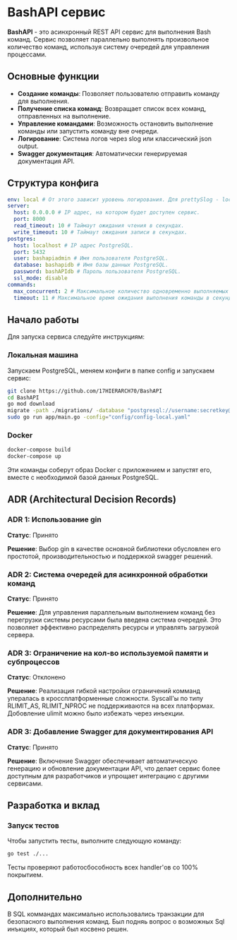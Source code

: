 # BashAPI сервис

**BashAPI** - это асинхронный REST API сервис для выполнения Bash команд. Сервис позволяет параллельно выполнять произвольное количество команд, используя систему очередей для управления процессами.

## Основные функции

- **Создание команды**: Позволяет пользователю отправить команду для выполнения.
- **Получение списка команд**: Возвращает список всех команд, отправленных на выполнение.
- **Управление командами**: Возможность остановить выполнение команды или запустить команду вне очереди.
- **Логирование**: Система логов через slog или классический json output.
- **Swagger документация**: Автоматически генерируемая документация API.

## Структура конфига
```yaml
env: local # От этого зависит уровень логирования. Для prettySlog - local. 
server:
  host: 0.0.0.0 # IP адрес, на котором будет доступен сервис.
  port: 8000  
  read_timeout: 10 # Таймаут ожидания чтения в секундах.
  write_timeout: 10 # Таймаут ожидания записи в секундах.
postgres:
  host: localhost # IP адрес PostgreSQL.
  port: 5432 
  user: bashapiadmin # Имя пользователя PostgreSQL.
  database: bashapidb # Имя базы данных PostgreSQL.
  password: bashAPIdb # Пароль пользователя PostgreSQL.
  ssl_mode: disable 
commands:
  max_concurrent: 2 # Максимальное количество одновременно выполняемых команд.
  timeout: 11 # Максимальное время ожидания выполнения команды в секундах.
```
## Начало работы
Для запуска сервиса следуйте инструкциям:
### Локальная машина

Запускаем PostgreSQL, меняем конфиги в папке config и запускаем сервис:
```bash
git clone https://github.com/17HIERARCH70/BashAPI
cd BashAPI
go mod download
migrate -path ./migrations/ -database "postgresql://username:secretkey@localhost:5432/database_name?sslmode=disable" -verbose up
sudo go run app/main.go -config="config/config-local.yaml"
```


### Docker

```bash
docker-compose build
docker-compose up
```

Эти команды соберут образ Docker с приложением и запустят его, вместе с необходимой базой данных PostgreSQL.

## ADR (Architectural Decision Records)

### ADR 1: Использование gin

**Статус**: Принято

**Решение**: Выбор gin в качестве основной библиотеки обусловлен его простотой, производительностью и поддержкой swagger решений. 

### ADR 2: Система очередей для асинхронной обработки команд

**Статус**: Принято

**Решение**: Для управления параллельным выполнением команд без перегрузки системы ресурсами была введена система очередей. Это позволяет эффективно распределять ресурсы и управлять загрузкой сервера.

### ADR 3: Ограничение на кол-во используемой памяти и субпроцессов

**Статус**: Отклонено 

**Решение**: Реализация гибкой настройки ограничений комманд упералась в кроссплатформенные сложности. Syscall'ы по типу RLIMIT_AS, RLIMIT_NPROC не поддерживаются на всех платформах. Добовление ulimit можно было избежать через инъекции. 

### ADR 3: Добавление Swagger для документирования API

**Статус**: Принято

**Решение**: Включение Swagger обеспечивает автоматическую генерацию и обновление документации API, что делает сервис более доступным для разработчиков и упрощает интеграцию с другими сервисами.

## Разработка и вклад

### Запуск тестов

Чтобы запустить тесты, выполните следующую команду:

```bash
go test ./...
```

Тесты проверяют работосбособность всех handler'ов со 100% покрытием. 

## Дополнительно 

В SQL коммандах максимально использовались транзакции для безопасного выполнения команд. Был подняь вопрос о возможных Sql инъкциях, который был косвено решен. 

